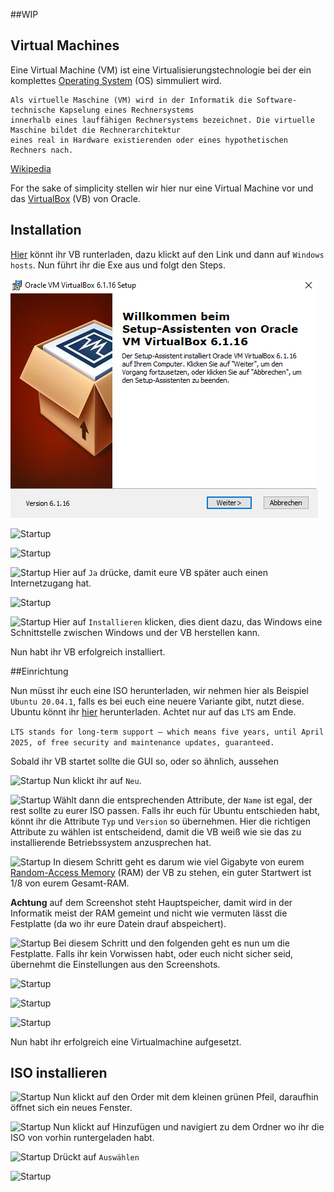 ##WIP

## Virtual Machines

Eine Virtual Machine (VM) ist eine Virtualisierungstechnologie bei der ein komplettes [Operating System](https://de.wikipedia.org/wiki/Betriebssystem) (OS) simmuliert wird.
```
Als virtuelle Maschine (VM) wird in der Informatik die Software-technische Kapselung eines Rechnersystems 
innerhalb eines lauffähigen Rechnersystems bezeichnet. Die virtuelle Maschine bildet die Rechnerarchitektur 
eines real in Hardware existierenden oder eines hypothetischen Rechners nach.
```
[Wikipedia](https://de.wikipedia.org/wiki/Virtuelle_Maschine)

For the sake of simplicity stellen wir hier nur eine Virtual Machine vor und das [VirtualBox](https://de.wikipedia.org/wiki/VirtualBox) (VB) von Oracle.

## Installation

[Hier](https://www.virtualbox.org/wiki/Downloads) könnt ihr VB runterladen, 
dazu klickt auf den Link und dann auf ``Windows hosts``. Nun führt ihr die Exe aus 
und folgt den Steps.

![Startup](vm/startup.png)

![Startup](../vm/2.png)

![Startup](../vm/3.png)

![Startup](../vm/4.png)
Hier auf ``Ja`` drücke, damit eure VB später auch einen Internetzugang hat.

![Startup](../vm/5.png)

![Startup](../vm/6.png)
Hier auf ``Installieren`` klicken, dies dient dazu, das Windows eine Schnittstelle 
zwischen Windows und der VB herstellen kann.

Nun habt ihr VB erfolgreich installiert.

##Einrichtung

Nun müsst ihr euch eine ISO herunterladen, wir nehmen hier als Beispiel 
``Ubuntu 20.04.1``, falls es bei euch eine neuere Variante gibt, nutzt diese. Ubuntu könnt ihr [hier](https://ubuntu.com/download/desktop) herunterladen.
Achtet nur auf das ``LTS`` am Ende. 

```LTS stands for long-term support — which means five years, until April 2025, of free security and maintenance updates, guaranteed.```


Sobald ihr VB startet sollte die GUI so, oder so ähnlich, aussehen

![Startup](../vm/7.png)
Nun klickt ihr auf ``Neu``.

![Startup](../vm/8.png)
Wählt dann die entsprechenden Attribute, der ``Name`` ist egal, der rest sollte zu eurer ISO passen.
Falls ihr euch für Ubuntu entschieden habt, könnt ihr die Attribute ``Typ`` und ``Version`` so übernehmen.
Hier die richtigen Attribute zu wählen ist entscheidend, damit die VB weiß wie sie das zu installierende Betriebssystem anzusprechen hat.

![Startup](../vm/9.png)
In diesem Schritt geht es darum wie viel Gigabyte von eurem [Random-Access Memory](https://de.wikipedia.org/wiki/Random-Access_Memory) (RAM)
der VB zu stehen, ein guter Startwert ist 1/8 von eurem Gesamt-RAM.

**Achtung** auf dem Screenshot steht Hauptspeicher, damit wird in der Informatik meist der RAM gemeint und nicht wie 
 vermuten lässt die Festplatte (da wo ihr eure Datein drauf abspeichert).
 
![Startup](../vm/10.png)
Bei diesem Schritt und den folgenden geht es nun um die Festplatte.
Falls ihr kein Vorwissen habt, oder euch nicht sicher seid, übernehmt die Einstellungen aus den Screenshots.

![Startup](../vm/11.png)

![Startup](../vm/12.png)

![Startup](../vm/13.png)

Nun habt ihr erfolgreich eine Virtualmachine aufgesetzt.

## ISO installieren

![Startup](../vm/14.png)
Nun klickt auf den Order mit dem kleinen grünen Pfeil, daraufhin öffnet sich ein neues Fenster.

![Startup](../vm/15.png)
Nun klickt auf Hinzufügen und navigiert zu dem Ordner wo ihr die ISO von vorhin runtergeladen habt.

![Startup](../vm/16.png)
Drückt auf ``Auswählen``


![Startup](../vm/17.png)